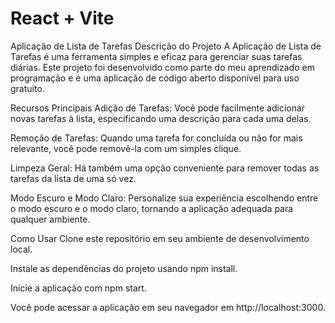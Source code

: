 # React + Vite

Aplicação de Lista de Tarefas
Descrição do Projeto
A Aplicação de Lista de Tarefas é uma ferramenta simples e eficaz para gerenciar suas tarefas diárias. Este projeto foi desenvolvido como parte do meu aprendizado em programação e é uma aplicação de código aberto disponível para uso gratuito.

Recursos Principais
Adição de Tarefas: Você pode facilmente adicionar novas tarefas à lista, especificando uma descrição para cada uma delas.

Remoção de Tarefas: Quando uma tarefa for concluída ou não for mais relevante, você pode removê-la com um simples clique.

Limpeza Geral: Há também uma opção conveniente para remover todas as tarefas da lista de uma só vez.

Modo Escuro e Modo Claro: Personalize sua experiência escolhendo entre o modo escuro e o modo claro, tornando a aplicação adequada para qualquer ambiente.

Como Usar
Clone este repositório em seu ambiente de desenvolvimento local.

Instale as dependências do projeto usando npm install.

Inicie a aplicação com npm start.

Você pode acessar a aplicação em seu navegador em http://localhost:3000.